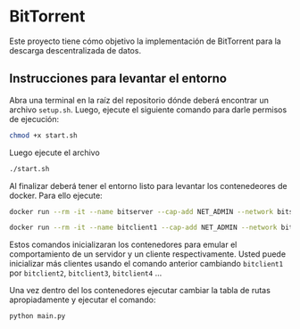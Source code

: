 # BitTorrent 
Este proyecto tiene cómo objetivo la implementación de BitTorrent para la
descarga descentralizada de datos.   


## Instrucciones para levantar el entorno


Abra una terminal en la raíz del repositorio dónde deberá encontrar un archivo
`setup.sh`. Luego, ejecute el siguiente comando para darle permisos de
ejecución:

```bash
chmod +x start.sh
```

Luego ejecute el archivo
```bash
./start.sh
```

Al finalizar deberá tener el entorno listo para levantar los contenedeores de docker. 
Para ello ejecute:

```bash
docker run --rm -it --name bitserver --cap-add NET_ADMIN --network bitservers bitserver 
```

```bash
docker run --rm -it --name bitclient1 --cap-add NET_ADMIN --network bitclients bitclient
```

Estos comandos inicializaran los contenedores para emular el comportamiento de un servidor 
y un cliente respectivamente. Usted puede inicializar más clientes usando el comando anterior 
cambiando `bitclient1` por `bitclient2`, `bitclient3`, `bitclient4` ... 


Una vez dentro del los contenedores ejecutar cambiar la tabla de rutas apropiadamente y 
ejecutar el comando:

```python
python main.py
```